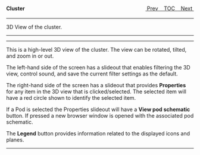 <topicKey cluster/>
<topicBack id="topicNext" link="schematics"/>
<topicNext id="topicBack" link="snapshot"/>

<a style="float: right;" href="javascript:docNextTopic()">&nbsp;&nbsp;Next&nbsp;<i class="fas fa-lg fa-arrow-right"></i></a>
<a style="float: right;" href="javascript:docNextTopic('toc')">&nbsp;&nbsp;TOC&nbsp;&nbsp;</a>
<a style="float: right;" href="javascript:docPrevTopic()"><i class="fas fa-lg fa-arrow-left"></i>&nbsp;Prev&nbsp;&nbsp;</a>

#### Cluster

---

3D View of the cluster.  

---

<!-- <div style="margin-left: 150px;">
    <iframe width="700" height="390" src="https://www.youtube.com/embed/8LtXugxdASY">
    </iframe>
</div> -->

---

This is a high-level 3D view of the cluster.  The view can be rotated, tilted, and zoom in or out.  

The left-hand side of the screen has a slideout that enables filtering the 3D view, control sound, and save the current filter settings as the default.

The right-hand side of the screen has a slideout that provides __Properties__ for any item in the 3D view that is clicked/selected.  The selected item will have a
red circle shown to identify the selected item.

If a Pod is selected the Properties slideout will have a __View pod schematic__ button.  If pressed a new browser window is opened with the associated pod schematic.

The __Legend__ button provides information related to the displayed icons and planes.  


---
